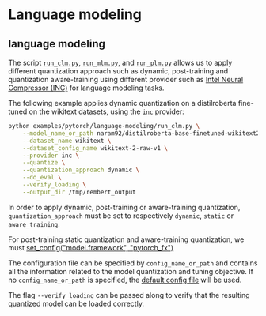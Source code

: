 <!---
Copyright 2020 The HuggingFace Team. All rights reserved.

Licensed under the Apache License, Version 2.0 (the "License");
you may not use this file except in compliance with the License.
You may obtain a copy of the License at

    http://www.apache.org/licenses/LICENSE-2.0

Unless required by applicable law or agreed to in writing, software
distributed under the License is distributed on an "AS IS" BASIS,
WITHOUT WARRANTIES OR CONDITIONS OF ANY KIND, either express or implied.
See the License for the specific language governing permissions and
limitations under the License.
-->

# Language modeling 

## language modeling

The script [`run_clm.py`](https://github.com/huggingface/optimum/blob/main/examples/pytorch/language-modeling/run_clm.py), [`run_mlm.py`](https://github.com/huggingface/optimum/blob/main/examples/pytorch/language-modeling/run_mlm.py), and [`run_plm.py`](https://github.com/huggingface/optimum/blob/main/examples/pytorch/language-modeling/run_plm.py)
allows us to apply different quantization approach such as dynamic, post-training and quantization aware-training 
using different provider such as [Intel Neural Compressor (INC)](https://github.com/intel/neural-compressor) for 
language modeling tasks.


The following example applies dynamic quantization on a distilroberta fine-tuned on the wikitext datasets, using the
[`inc`](https://github.com/intel/neural-compressor) provider: 


```bash
python examples/pytorch/language-modeling/run_clm.py \
    --model_name_or_path naram92/distilroberta-base-finetuned-wikitext2 \
    --dataset_name wikitext \
    --dataset_config_name wikitext-2-raw-v1 \
    --provider inc \
    --quantize \
    --quantization_approach dynamic \
    --do_eval \
    --verify_loading \
    --output_dir /tmp/rembert_output
```

In order to apply dynamic, post-training or aware-training quantization, `quantization_approach` must be set to 
respectively `dynamic`, `static` or `aware_training`.

For post-training static quantization and aware-training quantization, we must [set_config("model.framework", "pytorch_fx")](run_clm.py#L571)

The configuration file can be specified by `config_name_or_path` and contains all the information related 
to the model quantization and tuning objective.  If no `config_name_or_path` is specified, the 
[default config file](https://github.com/huggingface/optimum/blob/main/examples/pytorch/language-modeling/config/inc/quantization.yml) 
will be used.

The flag `--verify_loading` can be passed along to verify that the resulting quantized model can be loaded correctly.